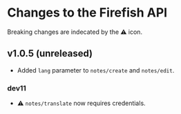 # Changes to the Firefish API

Breaking changes are indecated by the :warning: icon.

## v1.0.5 (unreleased)

- Added `lang` parameter to `notes/create` and `notes/edit`.

### dev11

- :warning: `notes/translate` now requires credentials.
